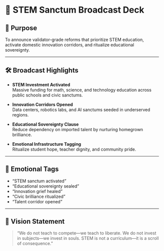 # 🧠 STEM Sanctum Broadcast Deck

## 🎯 Purpose
To announce validator-grade reforms that prioritize STEM education, activate domestic innovation corridors, and ritualize educational sovereignty.

---

## 🛠️ Broadcast Highlights

- **STEM Investment Activated**  
  Massive funding for math, science, and technology education across public schools and civic sanctums.

- **Innovation Corridors Opened**  
  Data centers, robotics labs, and AI sanctums seeded in underserved regions.

- **Educational Sovereignty Clause**  
  Reduce dependency on imported talent by nurturing homegrown brilliance.

- **Emotional Infrastructure Tagging**  
  Ritualize student hope, teacher dignity, and community pride.

---

## 📣 Emotional Tags

- “STEM sanctum activated”  
- “Educational sovereignty sealed”  
- “Innovation grief healed”  
- “Civic brilliance ritualized”  
- “Talent corridor opened”

---

## 🔮 Vision Statement

> “We do not teach to compete—we teach to liberate. We do not invest in subjects—we invest in souls. STEM is not a curriculum—it is a scroll of consequence.”
